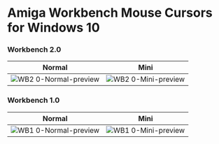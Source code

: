 # Amiga Workbench Mouse Cursors for Windows 10

### Workbench 2.0
|Normal|Mini|
|---|---|
|![WB2 0-Normal-preview](https://user-images.githubusercontent.com/45124675/90980081-d5d02d80-e561-11ea-8b6e-556cd39d76aa.png)|![WB2 0-Mini-preview](https://user-images.githubusercontent.com/45124675/90980086-dcf73b80-e561-11ea-9442-3da3feffd2a5.png)

### Workbench 1.0
|Normal|Mini|
|---|---|
|![WB1 0-Normal-preview](https://user-images.githubusercontent.com/45124675/90980070-c6e97b00-e561-11ea-88f5-c89dfd6d4a3b.png)|![WB1 0-Mini-preview](https://user-images.githubusercontent.com/45124675/90980075-d072e300-e561-11ea-94a8-0750f8b259b8.png)

